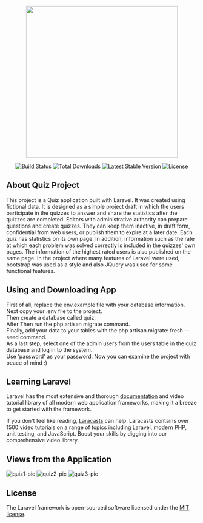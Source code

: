 <p align="center"><a href="https://laravel.com" target="_blank"><img src="https://raw.githubusercontent.com/laravel/art/master/logo-lockup/5%20SVG/2%20CMYK/1%20Full%20Color/laravel-logolockup-cmyk-red.svg" width="400"></a></p>

<p align="center">
<a href="https://travis-ci.org/laravel/framework"><img src="https://travis-ci.org/laravel/framework.svg" alt="Build Status"></a>
<a href="https://packagist.org/packages/laravel/framework"><img src="https://img.shields.io/packagist/dt/laravel/framework" alt="Total Downloads"></a>
<a href="https://packagist.org/packages/laravel/framework"><img src="https://img.shields.io/packagist/v/laravel/framework" alt="Latest Stable Version"></a>
<a href="https://packagist.org/packages/laravel/framework"><img src="https://img.shields.io/packagist/l/laravel/framework" alt="License"></a>
</p>

## About Quiz Project

This project is a Quiz application built with Laravel. It was created using fictional data. It is designed as a simple project draft in which the users participate in the quizzes to answer and share the statistics after the quizzes are completed. Editors with administrative authority can prepare questions and create quizzes. They can keep them inactive, in draft form, confidential from web users, or publish them to expire at a later date. Each quiz has statistics on its own page. In addition, information such as the rate at which each problem was solved correctly is included in the quizzes' own pages. The information of the highest rated users is also published on the same page. In the project where many features of Laravel were used, bootstrap was used as a style and also JQuery was used for some functional features.

## Using and Downloading App

First of all, replace the env.example file with your database information.</br>
Next copy your .env file to the project.</br>
Then create a database called quiz.</br>
After Then run the php artisan migrate command.</br> 
Finally, add your data to your tables with the php artisan migrate: fresh --seed command.</br>
As a last step, select one of the admin users from the users table in the quiz database and log in to the system.</br>
Use 'password' as your password. Now you can examine the project with peace of mind :)

## Learning Laravel

Laravel has the most extensive and thorough [documentation](https://laravel.com/docs) and video tutorial library of all modern web application frameworks, making it a breeze to get started with the framework.

If you don't feel like reading, [Laracasts](https://laracasts.com) can help. Laracasts contains over 1500 video tutorials on a range of topics including Laravel, modern PHP, unit testing, and JavaScript. Boost your skills by digging into our comprehensive video library.

## Views from the Application

<img src="https://www.linkpicture.com/q/Screenshot-from-2021-04-18-02-08-10.png" alt="quiz1-pic">

<img src="https://www.linkpicture.com/q/Screenshot-2021-04-18-02-08-10.png" alt="quiz2-pic">

<img src="https://www.linkpicture.com/q/2021-04-18-02-08-10.png" alt="quiz3-pic">

## License

The Laravel framework is open-sourced software licensed under the [MIT license](https://opensource.org/licenses/MIT).
